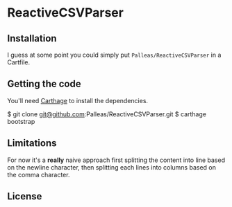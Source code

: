 # ReactiveCSVParser

## Installation

I guess at some point you could simply put ``Palleas/ReactiveCSVParser`` in a Cartfile.

## Getting the code 

You'll need [Carthage](http://github.com/Carthage/Carthage) to install the dependencies.

  $ git clone git@github.com:Palleas/ReactiveCSVParser.git
  $ carthage bootstrap

## Limitations

For now it's a **really** naive approach first splitting the content into line based on the newline character, 
then splitting each lines into columns based on the comma character.

## License 

